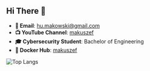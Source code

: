 ## Hi There 👋

- **📧 Email**: [hu.makowski@gmail.com](mailto:hu.makowski@gmail.com)
- **📺 YouTube Channel**: [makuszef](https://www.youtube.com/@Makuszef)
- **🎓 Cybersecurity Student**: Bachelor of Engineering
- **🐳 Docker Hub**: [makuszef](https://hub.docker.com/repositories/makuszef)

![Top Langs](https://github-readme-stats.vercel.app/api/top-langs/?username=makuszef&layout=pie)
